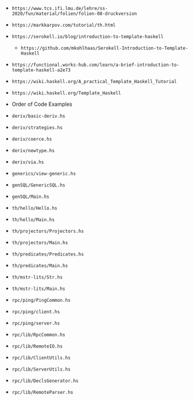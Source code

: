 - `https://www.tcs.ifi.lmu.de/lehre/ss-2020/fun/material/folien/folien-08-druckversion`
- `https://markkarpov.com/tutorial/th.html`
- `https://serokell.io/blog/introduction-to-template-haskell`
  - `https://github.com/mkohlhaas/Serokell-Introduction-to-Template-Haskell`
- `https://functional.works-hub.com/learn/a-brief-introduction-to-template-haskell-a2e73`
- `https://wiki.haskell.org/A_practical_Template_Haskell_Tutorial`
- `https://wiki.haskell.org/Template_Haskell`

- Order of Code Examples
- `deriv/basic-deriv.hs`
- `deriv/strategies.hs`
- `deriv/coerce.hs`
- `deriv/newtype.hs`
- `deriv/via.hs`
- `generics/view-generic.hs`
- `genSQL/GenericSQL.hs`
- `genSQL/Main.hs`
- `th/hello/Hello.hs`
- `th/hello/Main.hs`
- `th/projectors/Projectors.hs`
- `th/projectors/Main.hs`
- `th/predicates/Predicates.hs`
- `th/predicates/Main.hs`
- `th/mstr-lits/Str.hs`
- `th/mstr-lits/Main.hs`
- `rpc/ping/PingCommon.hs`
- `rpc/ping/client.hs`
- `rpc/ping/server.hs`
- `rpc/lib/RpcCommon.hs`
- `rpc/lib/RemoteIO.hs`
- `rpc/lib/ClientUtils.hs`
- `rpc/lib/ServerUtils.hs`
- `rpc/lib/DeclsGenerator.hs`
- `rpc/lib/RemoteParser.hs`
